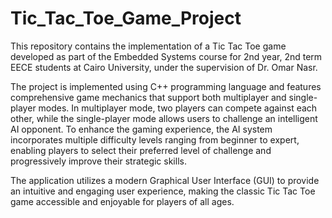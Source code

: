 # Tic_Tac_Toe_Game_Project
This repository contains the implementation of a Tic Tac Toe game developed as part of the Embedded Systems course for 2nd year, 2nd term EECE students at Cairo University, under the supervision of Dr. Omar Nasr.

The project is implemented using C++ programming language and features comprehensive game mechanics that support both multiplayer and single-player modes. In multiplayer mode, two players can compete against each other, while the single-player mode allows users to challenge an intelligent AI opponent. To enhance the gaming experience, the AI system incorporates multiple difficulty levels ranging from beginner to expert, enabling players to select their preferred level of challenge and progressively improve their strategic skills.

The application utilizes a modern Graphical User Interface (GUI) to provide an intuitive and engaging user experience, making the classic Tic Tac Toe game accessible and enjoyable for players of all ages.
